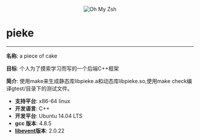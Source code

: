 <p align="center">
  <img src="https://s3.amazonaws.com/ohmyzsh/oh-my-zsh-logo.png" alt="Oh My Zsh">
</p>

pieke
=============================
-----
**名称**: a piece of cake 

**目标**: 个人为了摸索学习而写的一个后端C++框架

**简介**: 使用make来生成静态库libpieke.a和动态库libpieke.so,使用make check编译gtest/目录下的测试文件。  
  
  
* **支持平台**: x86-64 linux  
* **开发语言**: C++  
* **开发平台**: Ubuntu 14.04 LTS 
* **gcc 版本**: 4.8.5
* **[libevent](http://libevent.org/)版本**: 2.0.22
